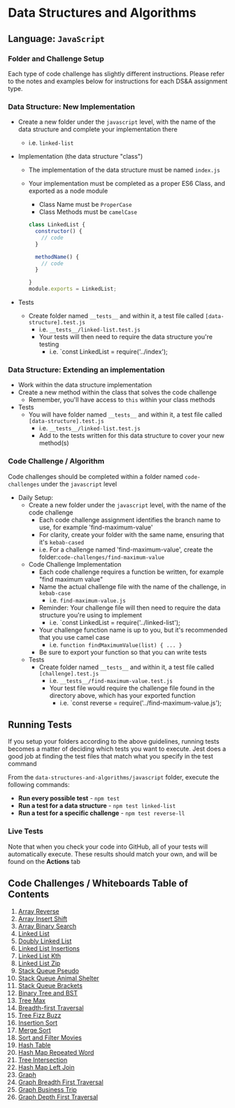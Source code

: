 # Data Structures and Algorithms

## Language: `JavaScript`

### Folder and Challenge Setup

Each type of code challenge has slightly different instructions. Please refer to the notes and examples below for instructions for each DS&A assignment type.

### Data Structure: New Implementation

- Create a new folder under the `javascript` level, with the name of the data structure and complete your implementation there
  - i.e. `linked-list`
- Implementation (the data structure "class")
  - The implementation of the data structure must be named `index.js`
  - Your implementation must be completed as a proper ES6 Class, and exported as a node module
    - Class Name must be `ProperCase`
    - Class Methods must be `camelCase`

    ```javascript
    class LinkedList {
      constructor() {
        // code
      }

      methodName() {
        // code
      }

    }
    module.exports = LinkedList;
    ```

- Tests
  - Create folder named `__tests__` and within it, a test file called `[data-structure].test.js`
    - i.e. `__tests__/linked-list.test.js`
    - Your tests will then need to require the data structure you're testing
      - i.e. `const LinkedList = require('../index');

### Data Structure: Extending an implementation

- Work within the data structure implementation
- Create a new method within the class that solves the code challenge
  - Remember, you'll have access to `this` within your class methods
- Tests
  - You will have folder named `__tests__` and within it, a test file called `[data-structure].test.js`
    - i.e. `__tests__/linked-list.test.js`
    - Add to the tests written for this data structure to cover your new method(s)

### Code Challenge / Algorithm

Code challenges should be completed within a folder named `code-challenges` under the `javascript` level

- Daily Setup:
  - Create a new folder under the `javascript` level, with the name of the code challenge
    - Each code challenge assignment identifies the branch name to use, for example 'find-maximum-value'
    - For clarity, create your folder with the same name, ensuring that it's `kebab-cased`
    - i.e. For a challenge named 'find-maximum-value', create the folder:`code-challenges/find-maximum-value`
  - Code Challenge Implementation
    - Each code challenge requires a function be written, for example "find maximum value"
    - Name the actual challenge file with the name of the challenge, in `kebab-case`
      - i.e. `find-maximum-value.js`
    - Reminder: Your challenge file will then need to require the data structure you're using to implement
      - i.e. `const LinkedList = require('../linked-list');
    - Your challenge function name is up to you, but it's recommended that you use camel case
      - i.e. `function findMaximumValue(list) { ... }`
    - Be sure to export your function so that you can write tests
  - Tests
    - Create folder named `__tests__` and within it, a test file called `[challenge].test.js`
      - i.e. `__tests__/find-maximum-value.test.js`
      - Your test file would require the challenge file found in the directory above, which has your exported function
        - i.e. `const reverse = require('../find-maximum-value.js');

## Running Tests

If you setup your folders according to the above guidelines, running tests becomes a matter of deciding which tests you want to execute.  Jest does a good job at finding the test files that match what you specify in the test command

From the `data-structures-and-algorithms/javascript` folder, execute the following commands:

- **Run every possible test** - `npm test`
- **Run a test for a data structure** - `npm test linked-list`
- **Run a test for a specific challenge** - `npm test reverse-ll`

### Live Tests

Note that when you check your code into GitHub, all of your tests will automatically execute. These results should match your own, and will be found on the  **Actions** tab

## Code Challenges / Whiteboards Table of Contents

1) [Array Reverse](./array-reverse/README.md)
2) [Array Insert Shift](./array-insert-shift/README.md)
3) [Array Binary Search](./array-binary-search/README.md)
4) [Linked List](./linked-list/README.md)
5) [Doubly Linked List](./doubly-linked-list/README.md)
6) [Linked List Insertions](./linked-list-insertions/README.md)
7) [Linked List Kth](./linked-list-kth/README.md)
8) [Linked List Zip](./linked-list-zip/README.md)
9) [Stack Queue Pseudo](./stack-queue-pseudo/README.md)
10) [Stack Queue Animal Shelter](./stack-queue-animal-shelter/README.md)
11) [Stack Queue Brackets](./stack-queue-brackets/README.md)
12) [Binary Tree and BST](binary-tree-and-bst/README.md)
13) [Tree Max](tree-max/README.md)
14) [Breadth-first Traversal](breadth-first-traversal/README.md)
15) [Tree Fizz Buzz](tree-fizz-buzz/README.md)
16) [Insertion Sort](insertion-sort/README.md)
17) [Merge Sort](merge-sort/README.md)
18) [Sort and Filter Movies](sort-and-filter-movies/README.md)
19) [Hash Table](hash-table/README.md)
20) [Hash Map Repeated Word](hashmap-repeated-word/README.md)
21) [Tree Intersection](tree-intersection/README.md)
22) [Hash Map Left Join](hashmap-left-join/README.md)
23) [Graph](graph/README.md)
24) [Graph Breadth First Traversal](graph-breadth-first/README.md)
25) [Graph Business Trip](graph-business-trip/README.md)
26) [Graph Depth First Traversal](graph-depth-first/README.md)
